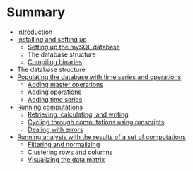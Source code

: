 # Summary

* [Introduction](README.md)
* [Installing and setting up](setup.md)
   * [Setting up the mySQL database](mysql_database.md)
   * The database structure
   * [Compiling binaries](compiling_binaries.md)
* The database structure
* [Populating the database with time series and operations](populating.md)
   * [Adding master operations](adding_master_operations.md)
   * [Adding operations](adding_operations.md)
   * [Adding time series](adding_time_series.md)
* [Running computations](calculating.md)
   * [Retrieving, calculating, and writing](retrieving_calculating_writing.md)
   * [Cycling through computations using runscripts](cycling_through_computations_using_runscripts.md)
   * [Dealing with errors](dealing_with_errors.md)
* [Running analysis with the results of a set of computations](analyzing.md)
   * [Filtering and normalizing](filtering_and_normalizing.md)
   * [Clustering rows and columns](clustering_rows_and_columns.md)
   * [Visualizing the data matrix](visualizing_the_data_matrix.md)

